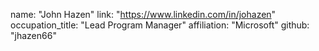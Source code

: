  name: "John Hazen"
  link: "https://www.linkedin.com/in/johazen"
  occupation_title: "Lead Program Manager"
  affiliation: "Microsoft"
  github: "jhazen66"

